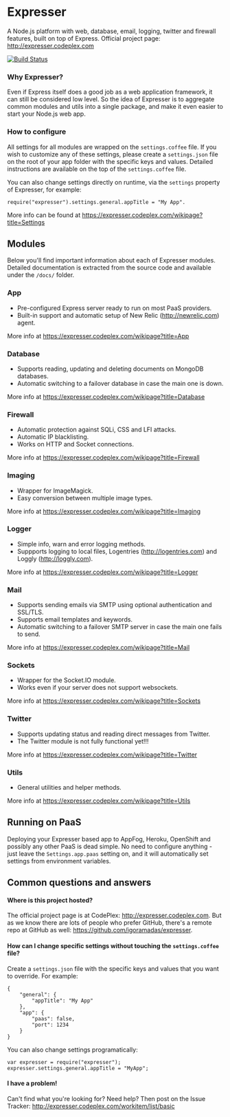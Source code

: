 # Expresser

A Node.js platform with web, database, email, logging, twitter and firewall features, built on top of Express.
Official project page: http://expresser.codeplex.com

[![Build Status](https://travis-ci.org/igoramadas/expresser.png?branch=master)](https://travis-ci.org/igoramadas/expresser)


### Why Expresser?

Even if Express itself does a good job as a web application framework, it can still be considered low level.
So the idea of Expresser is to aggregate common modules and utils into a single package, and make it even easier to
start your Node.js web app.


### How to configure

All settings for all modules are wrapped on the `settings.coffee` file. If you wish to customize any of
these settings, please create a `settings.json` file on the root of your app folder with the specific keys
and values. Detailed instructions are available on the top of the `settings.coffee` file.

You can also change settings directly on runtime, via the `settings` property of Expresser, for example:

    require("expresser").settings.general.appTitle = "My App".

More info can be found at https://expresser.codeplex.com/wikipage?title=Settings


## Modules

Below you'll find important information about each of Expresser modules. Detailed documentation is extracted from
the source code and available under the `/docs/` folder.


### App
*   Pre-configured Express server ready to run on most PaaS providers.
*   Built-in support and automatic setup of New Relic (http://newrelic.com) agent.

More info at https://expresser.codeplex.com/wikipage?title=App


### Database
*   Supports reading, updating and deleting documents on MongoDB databases.
*   Automatic switching to a failover database in case the main one is down.

More info at https://expresser.codeplex.com/wikipage?title=Database


### Firewall
*   Automatic protection against SQLi, CSS and LFI attacks.
*   Automatic IP blacklisting.
*   Works on HTTP and Socket connections.

More info at https://expresser.codeplex.com/wikipage?title=Firewall


### Imaging
*   Wrapper for ImageMagick.
*   Easy conversion between multiple image types.

More info at https://expresser.codeplex.com/wikipage?title=Imaging


### Logger
*   Simple info, warn and error logging methods.
*   Suppports logging to local files, Logentries (http://logentries.com) and Loggly (http://loggly.com).

More info at https://expresser.codeplex.com/wikipage?title=Logger


### Mail
*   Supports sending emails via SMTP using optional authentication and SSL/TLS.
*   Supports email templates and keywords.
*   Automatic switching to a failover SMTP server in case the main one fails to send.

More info at https://expresser.codeplex.com/wikipage?title=Mail


### Sockets
*   Wrapper for the Socket.IO module.
*   Works even if your server does not support websockets.

More info at https://expresser.codeplex.com/wikipage?title=Sockets


### Twitter
*   Supports updating status and reading direct messages from Twitter.
*   The Twitter module is not fully functional yet!!!

More info at https://expresser.codeplex.com/wikipage?title=Twitter


### Utils
*   General utilities and helper methods.

More info at https://expresser.codeplex.com/wikipage?title=Utils


## Running on PaaS

Deploying your Expresser based app to AppFog, Heroku, OpenShift and possibly any other PaaS is dead simple.
No need to configure anything - just leave the `Settings.app.paas` setting on, and it will automatically set
settings from environment variables.


## Common questions and answers

#### Where is this project hosted?

The official project page is at CodePlex: http://expresser.codeplex.com. But as we know there are lots of people
who prefer GitHub, there's a remote repo at GitHub as well: https://github.com/igoramadas/expresser.

#### How can I change specific settings without touching the `settings.coffee` file?

Create a `settings.json` file with the specific keys and values that you want to override. For example:

    {
        "general": {
            "appTitle": "My App"
        },
        "app": {
            "paas": false,
            "port": 1234
        }
    }

You can also change settings programatically:

    var expresser = require("expresser");
    expresser.settings.general.appTitle = "MyApp";

#### I have a problem!

Can't find what you're looking for? Need help? Then post on the Issue Tracker: http://expresser.codeplex.com/workitem/list/basic